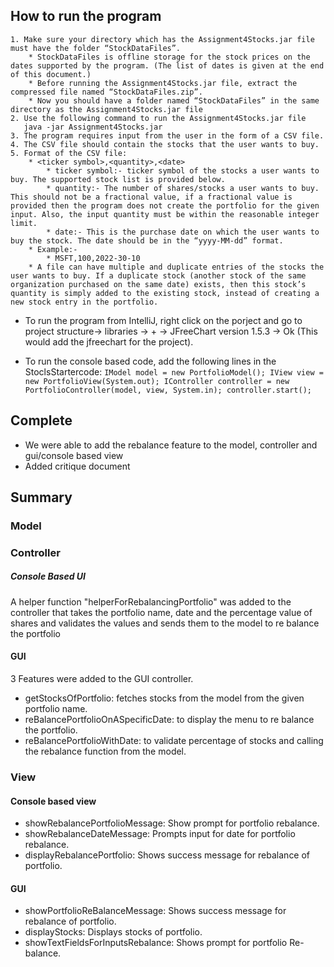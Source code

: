 ## How to run the program
    1. Make sure your directory which has the Assignment4Stocks.jar file must have the folder “StockDataFiles”.
        * StockDataFiles is offline storage for the stock prices on the dates supported by the program. (The list of dates is given at the end of this document.)
        * Before running the Assignment4Stocks.jar file, extract the compressed file named “StockDataFiles.zip”.
        * Now you should have a folder named “StockDataFiles” in the same directory as the Assignment4Stocks.jar file
    2. Use the following command to run the Assignment4Stocks.jar file
       java -jar Assignment4Stocks.jar
    3. The program requires input from the user in the form of a CSV file.
    4. The CSV file should contain the stocks that the user wants to buy.
    5. Format of the CSV file:
        * <ticker symbol>,<quantity>,<date>
            * ticker symbol:- ticker symbol of the stocks a user wants to buy. The supported stock list is provided below.
            * quantity:- The number of shares/stocks a user wants to buy. This should not be a fractional value, if a fractional value is provided then the program does not create the portfolio for the given input. Also, the input quantity must be within the reasonable integer limit.
            * date:- This is the purchase date on which the user wants to buy the stock. The date should be in the “yyyy-MM-dd” format.
        * Example:-
            * MSFT,100,2022-30-10
        * A file can have multiple and duplicate entries of the stocks the user wants to buy. If a duplicate stock (another stock of the same organization purchased on the same date) exists, then this stock’s quantity is simply added to the existing stock, instead of creating a new stock entry in the portfolio.
* To run the program from IntelliJ, right click on the porject and go to project structure-> libraries -> + 
  -> JFreeChart version 1.5.3 -> Ok (This would add the jfreechart for the project).

* To run the console based code, add the following lines in the StoclsStartercode:
  `IModel model = new PortfolioModel();
  IView view = new PortfolioView(System.out);
  IController controller = new PortfolioController(model, view, System.in);
  controller.start();`

## Complete
* We were able to add the rebalance feature to the model, controller and gui/console based view
* Added critique document 

## Summary 
### Model


### Controller
##### Console Based UI
A helper function "helperForRebalancingPortfolio" was added to the controller that 
takes the portfolio name, date and the percentage value of shares and validates 
the values and sends them to the model to re balance the portfolio

#### GUI
3 Features were added to the GUI controller. 
* getStocksOfPortfolio: fetches stocks from the model from the given portfolio name.
* reBalancePortfolioOnASpecificDate: to display the menu to re balance the portfolio.
* reBalancePortfolioWithDate: to validate percentage of stocks and calling the rebalance function 
from the model.

### View
#### Console based view
* showRebalancePortfolioMessage: Show prompt for portfolio rebalance.
* showRebalanceDateMessage: Prompts input for date for portfolio rebalance.
* displayRebalancePortfolio: Shows success message for rebalance of portfolio.

#### GUI
* showPortfolioReBalanceMessage: Shows success message for rebalance of portfolio.
* displayStocks: Displays stocks of portfolio.
* showTextFieldsForInputsRebalance: Shows prompt for portfolio Re-balance.


